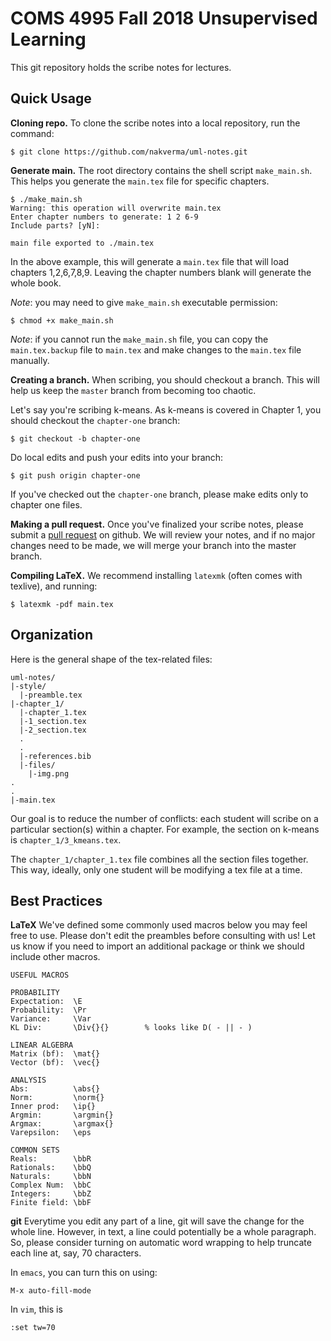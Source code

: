 # COMS 4995 Fall 2018 Unsupervised Learning

This git repository holds the scribe notes for lectures.

## Quick Usage

**Cloning repo.** To clone the scribe notes into a local repository,
  run the command:

```
$ git clone https://github.com/nakverma/uml-notes.git
```

**Generate main.** The root directory contains the shell script
  `make_main.sh`. This helps you generate the `main.tex` file for
  specific chapters.

```
$ ./make_main.sh
Warning: this operation will overwrite main.tex
Enter chapter numbers to generate: 1 2 6-9
Include parts? [yN]:

main file exported to ./main.tex
```

In the above example, this will generate a `main.tex` file that will
load chapters 1,2,6,7,8,9. Leaving the chapter numbers blank will
generate the whole book.

*Note*: you may need to give `make_main.sh` executable permission:

```
$ chmod +x make_main.sh
```

*Note*: if you cannot run the `make_main.sh` file, you can copy the
 `main.tex.backup` file to `main.tex` and make changes to the
 `main.tex` file manually.

**Creating a branch.** When scribing, you should checkout a
  branch. This will help us keep the `master` branch from becoming too
  chaotic.

Let's say you're scribing k-means. As k-means is covered in Chapter 1,
you should checkout the `chapter-one` branch: 

```
$ git checkout -b chapter-one
```

Do local edits and push your edits into your branch:

```
$ git push origin chapter-one
```

If you've checked out the `chapter-one` branch, please make edits only
to chapter one files.

**Making a pull request.** Once you've finalized your scribe notes,
  please submit a [pull request](https://yangsu.github.io/pull-request-tutorial/) on github.
  We will review your notes, and if no major changes need to be made,
  we will merge your branch into the master branch.


**Compiling LaTeX.** We recommend installing `latexmk` (often comes
  with texlive), and running:

```
$ latexmk -pdf main.tex
```

## Organization

Here is the general shape of the tex-related files:

```
uml-notes/
|-style/
  |-preamble.tex
|-chapter_1/
  |-chapter_1.tex
  |-1_section.tex
  |-2_section.tex
  .
  .
  |-references.bib
  |-files/
    |-img.png
.
.
|-main.tex
```

Our goal is to reduce the number of conflicts: each student will
scribe on a particular section(s) within a chapter. For example, the
section on k-means is `chapter_1/3_kmeans.tex`.

The `chapter_1/chapter_1.tex` file combines all the section files
together. This way, ideally, only one student will be modifying a tex
file at a time. 


## Best Practices

**LaTeX** We've defined some commonly used macros below you may feel
free to use. Please don't edit the preambles before consulting with
us! Let us know if you need to import an additional package or think
we should include other macros.

```
USEFUL MACROS

PROBABILITY
Expectation:  \E
Probability:  \Pr
Variance:     \Var
KL Div:       \Div{}{}        % looks like D( - || - )

LINEAR ALGEBRA
Matrix (bf):  \mat{}
Vector (bf):  \vec{}

ANALYSIS
Abs:          \abs{}
Norm:         \norm{}
Inner prod:   \ip{}
Argmin:       \argmin{}
Argmax:       \argmax{}
Varepsilon:   \eps

COMMON SETS
Reals:        \bbR
Rationals:    \bbQ
Naturals:     \bbN
Complex Num:  \bbC
Integers:     \bbZ
Finite field: \bbF
```

**git** Everytime you edit any part of a line, git will save the
  change for the whole line. However, in text, a line could
  potentially be a whole paragraph. So, please consider turning on
  automatic word wrapping to help truncate each line at, say, 70
  characters.

In `emacs`, you can turn this on using:
```
M-x auto-fill-mode
```
In `vim`, this is
```
:set tw=70
```
